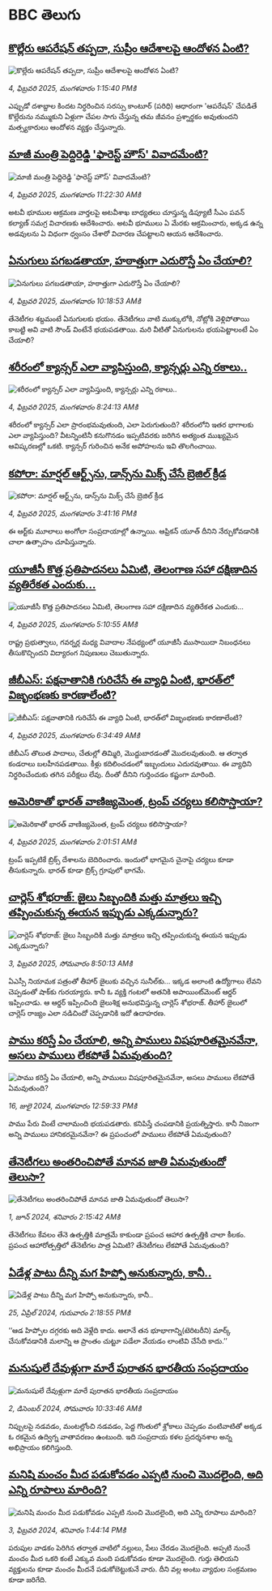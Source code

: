 # BBC తెలుగు## [కొల్లేరు ఆపరేషన్‌ తప్పదా, సుప్రీం ఆదేశాలపై ఆందోళన ఏంటి?](https://www.bbc.com/telugu/articles/c5yve41lpp7o?at_campaign=githubrss)![కొల్లేరు ఆపరేషన్‌ తప్పదా, సుప్రీం ఆదేశాలపై ఆందోళన ఏంటి?](https://ichef.bbci.co.uk/ace/standard/240/cpsprodpb/3a90/live/5f925930-e2fb-11ef-bd1b-d536627785f2.jpg)_4, ఫిబ్రవరి 2025, మంగళవారం 1:15:40 PMకి_ఎప్పుడో దశాబ్దాల కిందట నిర్ధరించిన సరస్సు కాంటూర్ (పరిధి) ఆధారంగా 'ఆపరేషన్‌' చేపడితే కొల్లేరును నమ్ముకుని ఏళ్లుగా చేపల సాగు చేస్తున్న తమ జీవనం ప్రశ్నార్థకం అవుతుందని మత్స్యకారులు ఆందోళన వ్యక్తం చేస్తున్నారు.## [మాజీ మంత్రి పెద్దిరెడ్డి 'ఫారెస్ట్ హౌస్' వివాదమేంటి?](https://www.bbc.com/telugu/articles/c9vm0z187nzo?at_campaign=githubrss)![మాజీ మంత్రి పెద్దిరెడ్డి 'ఫారెస్ట్ హౌస్' వివాదమేంటి?](https://ichef.bbci.co.uk/ace/standard/240/cpsprodpb/1540/live/bd163ee0-e2e3-11ef-9c34-2b19c8701564.jpg)_4, ఫిబ్రవరి 2025, మంగళవారం 11:22:30 AMకి_అటవీ భూముల ఆక్రమణ వార్తలపై అటవీశాఖ బాధ్యతలు చూస్తున్న డిప్యూటీ సీఎం పవన్ కల్యాణ్ సమగ్ర విచారణకు ఆదేశించారు. అటవీ భూములు ఏ మేరకు ఆక్రమించారు, అక్కడ ఉన్న అడవులను ఏ విధంగా ధ్వంసం చేశారో విచారణ చేపట్టాలని ఆయన ఆదేశించారు.## [ఏనుగులు పగబడతాయా, హఠాత్తుగా ఎదురొస్తే ఏం చేయాలి?](https://www.bbc.com/telugu/articles/cj91yrmnllno?at_campaign=githubrss)![ఏనుగులు పగబడతాయా, హఠాత్తుగా ఎదురొస్తే ఏం చేయాలి?](https://ichef.bbci.co.uk/ace/standard/240/cpsprodpb/34f1/live/c3e64150-e2e5-11ef-9c34-2b19c8701564.jpg)_4, ఫిబ్రవరి 2025, మంగళవారం 10:18:53 AMకి_తేనెటీగల శబ్దమంటే ఏనుగులకు భయం. తేనెటీగలు వాటి ముక్కులోకి, నోట్లోకి వెళ్లిపోతాయి కాబట్టి అవి వాటి సౌండ్‌ వింటేనే భయపడతాయి. మరి వీటితో ఏనుగులను భయపెట్టాలంటే ఏం చేయాలి?## [శరీరంలో క్యాన్సర్ ఎలా వ్యాపిస్తుంది, క్యాన్సర్లు ఎన్ని రకాలు..](https://www.bbc.com/telugu/articles/c0rqjd924x2o?at_campaign=githubrss)![శరీరంలో క్యాన్సర్ ఎలా వ్యాపిస్తుంది, క్యాన్సర్లు ఎన్ని రకాలు..](https://ichef.bbci.co.uk/ace/standard/240/cpsprodpb/578e/live/bf0b68e0-e2c7-11ef-a319-fb4e7360c4ec.jpg)_4, ఫిబ్రవరి 2025, మంగళవారం 8:24:13 AMకి_శరీరంలో క్యాన్సర్  ఎలా  ప్రారంభమవుతుంది, ఎలా పెరుగుతుంది? శరీరంలోని ఇతర భాగాలకు ఎలా వ్యాపిస్తుంది? వీటన్నింటినీ కనుగొనడం ఇప్పటివరకు జరిగిన అత్యంత ముఖ్యమైన ఆవిష్కరణల్లో ఒకటి. క్యాన్సర్‌ గురించిన అనేక అపోహలను ఇవి తొలగించాయి.## [కపోరా: మార్షల్ ఆర్ట్స్‌ను, డాన్స్‌ను మిక్స్ చేసే  బ్రెజిల్ క్రీడ](https://www.bbc.com/telugu/articles/c4g3xl07xr2o?at_campaign=githubrss)![కపోరా: మార్షల్ ఆర్ట్స్‌ను, డాన్స్‌ను మిక్స్ చేసే  బ్రెజిల్ క్రీడ](https://ichef.bbci.co.uk/ace/standard/240/cpsprodpb/0e09/live/b05b7b00-e30d-11ef-bd1b-d536627785f2.jpg)_4, ఫిబ్రవరి 2025, మంగళవారం 3:41:16 PMకి_ఈ ఆర్ట్‌కు మూలాలు అంగోలా సంప్రదాయాల్లో ఉన్నాయి. ఆఫ్రికన్ యూత్ దీనిని నేర్చుకోవడానికి చాలా ఉత్సాహం చూపిస్తున్నారు.## [యూజీసీ కొత్త ప్రతిపాదనలు ఏమిటి, తెలంగాణ సహా దక్షిణాదిన వ్యతిరేకత ఎందుకు...](https://www.bbc.com/telugu/articles/cm29wdd8v71o?at_campaign=githubrss)![యూజీసీ కొత్త ప్రతిపాదనలు ఏమిటి, తెలంగాణ సహా దక్షిణాదిన వ్యతిరేకత ఎందుకు...](https://ichef.bbci.co.uk/ace/standard/240/cpsprodpb/26f3/live/7cf0ba40-e2af-11ef-8614-6f1d8a4f3f93.jpg)_4, ఫిబ్రవరి 2025, మంగళవారం 5:10:55 AMకి_రాష్ట్ర ప్రభుత్వాలు, గవర్నర్ల మధ్య వివాదాల నేపథ్యంలో యూజీసీ ముసాయిదా నిబంధనలు తీసుకొచ్చిందని విద్యారంగ నిపుణులు చెబుతున్నారు.## [జీబీఎస్: పక్షవాతానికి గురిచేసే ఈ వ్యాధి ఏంటి, భారత్‌లో విజృంభణకు కారణాలేంటి?](https://www.bbc.com/telugu/articles/cn01zv101jeo?at_campaign=githubrss)![జీబీఎస్: పక్షవాతానికి గురిచేసే ఈ వ్యాధి ఏంటి, భారత్‌లో విజృంభణకు కారణాలేంటి?](https://ichef.bbci.co.uk/ace/standard/240/cpsprodpb/f085/live/07ccf270-e2b3-11ef-a819-277e390a7a08.jpg)_4, ఫిబ్రవరి 2025, మంగళవారం 6:34:49 AMకి_జీబీఎస్ తొలుత పాదాలు, చేతుల్లో తిమ్మిరి, మొద్దుబారడంతో  మొదలవుతుంది. ఆ తర్వాత కండరాలు బలహీనపడతాయి. కీళ్లు కదిలించడంలో ఇబ్బందులు ఎదురవుతాయి. ఈ వ్యాధిని నిర్థరించేందుకు తగిన పరీక్షలు లేవు. దీంతో దీనిని గుర్తించడం కష్టంగా మారింది.## [అమెరికాతో భారత్ వాణిజ్యమెంత, ట్రంప్ చర్యలు కలిసొస్తాయా?](https://www.bbc.com/telugu/articles/cq5g7j2gjz2o?at_campaign=githubrss)![అమెరికాతో భారత్ వాణిజ్యమెంత, ట్రంప్ చర్యలు కలిసొస్తాయా?](https://ichef.bbci.co.uk/ace/standard/240/cpsprodpb/1fbe/live/57828930-e248-11ef-9d00-35aa64800947.jpg)_4, ఫిబ్రవరి 2025, మంగళవారం 2:01:51 AMకి_ట్రంప్ ఇప్పటికే బ్రిక్స్ దేశాలను బెదిరించారు. ఇందులో భాగమైన చైనాపై చర్యలు కూడా తీసుకున్నారు. భారత్ కూడా  బ్రిక్స్ గ్రూపులో భాగమే.## [చార్లెస్ శోభరాజ్: జైలు సిబ్బందికి మత్తు మాత్రలు ఇచ్చి తప్పించుకున్న ఈయన ఇప్పుడు ఎక్కడున్నారు? ](https://www.bbc.com/telugu/articles/clyn5959g6go?at_campaign=githubrss)![చార్లెస్ శోభరాజ్: జైలు సిబ్బందికి మత్తు మాత్రలు ఇచ్చి తప్పించుకున్న ఈయన ఇప్పుడు ఎక్కడున్నారు? ](https://ichef.bbci.co.uk/ace/standard/240/cpsprodpb/2d9f/live/3fc41810-e16f-11ef-bd1b-d536627785f2.jpg)_3, ఫిబ్రవరి 2025, సోమవారం 8:50:13 AMకి_ఏఎస్సీ నియామక పత్రంతో తీహార్ జైలుకు వచ్చిన సునీల్‌కు... ఇక్కడ అలాంటి ఉద్యోగాలు లేవని చెప్పడంతో షాక్‌కు గురయ్యారు. కానీ ఓ వ్యక్తి గంటలో అతనికి అపాయింట్‌మెంట్  ఆర్డర్ ఇప్పించాడు. ఆ ఆర్డర్ ఇప్పించింది జైలుశిక్ష అనుభవిస్తున్న చార్లెస్ శోభరాజ్. తీహార్ జైలులో చార్లెస్ రాజ్యం ఎలా నడిచిందో చెప్పడానికి ఇదో ఉదాహరణ.## [పాము కరిస్తే ఏం చేయాలి, అన్ని పాములు విషపూరితమైనవేనా, అసలు పాములు లేకపోతే ఏమవుతుంది?](https://www.bbc.com/telugu/articles/cy68v5px787o?at_campaign=githubrss)![పాము కరిస్తే ఏం చేయాలి, అన్ని పాములు విషపూరితమైనవేనా, అసలు పాములు లేకపోతే ఏమవుతుంది?](https://ichef.bbci.co.uk/ace/standard/240/cpsprodpb/2b4a/live/9ebd6700-4367-11ef-99bd-e3de731921ae.jpg)_16, జులై 2024, మంగళవారం 12:59:33 PMకి_పాము పేరు వింటే చాలామంది భయపడతారు. కనిపిస్తే చంపడానికి ప్రయత్నిస్తారు. కానీ నిజంగా అన్ని పాములు హానికరమైనవేనా? ఈ ప్రపంచంలో పాములు లేకపోతే ఏమవుతుంది?## [తేనెటీగలు అంతరించిపోతే మానవ జాతి ఏమవుతుందో తెలుసా?](https://www.bbc.com/telugu/articles/clee3p3lzvxo?at_campaign=githubrss)![తేనెటీగలు అంతరించిపోతే మానవ జాతి ఏమవుతుందో తెలుసా?](https://ichef.bbci.co.uk/ace/standard/240/cpsprodpb/c493/live/e4dfab00-1f6b-11ef-80aa-699d54c46324.jpg)_1, జూన్ 2024, శనివారం 2:15:42 AMకి_తేనెటీగలు కేవలం తేనె ఉత్పత్తికి మాత్రమే కాకుండా ప్రపంచ ఆహార ఉత్పత్తికి చాలా కీలకం. ప్రపంచ ఆహారోత్పత్తిలో తేనెటీగల పాత్ర ఏమిటి? తేనెటీగలు లేకపోతే ఏమవుతుంది?## [ఏడేళ్ల పాటు దీన్ని మగ హిప్పో అనుకున్నారు, కానీ..](https://www.bbc.com/telugu/articles/c4n160yk0ylo?at_campaign=githubrss)![ఏడేళ్ల పాటు దీన్ని మగ హిప్పో అనుకున్నారు, కానీ..](https://ichef.bbci.co.uk/ace/standard/240/cpsprodpb/e37f/live/c97dde00-02ff-11ef-82e8-cd354766a224.jpg)_25, ఏప్రిల్ 2024, గురువారం 2:18:55 PMకి_‘‘ఆడ హిప్పోల దగ్గరకు అది వెళ్లేది కాదు. అలానే తన భూభాగాన్ని(టెరిటరీని) మార్క్ చేసుకోవడానికి మలాన్ని ఆ ప్రాంతం చుట్టూ పడేలా వేయడం లాంటివి చేసేది కాదు.’’## [మనుషులే దేవుళ్లుగా మారే పురాతన భారతీయ సంప్రదాయం](https://www.bbc.com/telugu/articles/cvg73x7p22do?at_campaign=githubrss)![మనుషులే దేవుళ్లుగా మారే పురాతన భారతీయ సంప్రదాయం](https://ichef.bbci.co.uk/ace/standard/240/cpsprodpb/66bf/live/97bb71e0-afff-11ef-bdf5-b7cb2fa86e10.jpg)_2, డిసెంబర్ 2024, సోమవారం 10:33:46 AMకి_నిప్పులపై నడవడం, మంటల్లోంచి నడవడం, పెద్ద గొంతులో శ్లోకాలు చెప్పడం వంటివాటితో అక్కడ ఓ రకమైన ఉద్విగ్న వాతావరణం ఉంటుంది. ఇది సంప్రదాయ కళల ప్రదర్శనశాల అన్న అభిప్రాయం కలిగిస్తుంది.## [మనిషి మంచం మీద పడుకోవడం ఎప్పటి నుంచి మొదలైంది, అది ఎన్ని రూపాలు మారింది?](https://www.bbc.com/telugu/articles/cjk6edmdyrro?at_campaign=githubrss)![మనిషి మంచం మీద పడుకోవడం ఎప్పటి నుంచి మొదలైంది, అది ఎన్ని రూపాలు మారింది?](https://ichef.bbci.co.uk/ace/standard/240/cpsprodpb/5b17/live/29ab2f70-bea5-11ee-896d-39d9bd3cadbb.png)_3, ఫిబ్రవరి 2024, శనివారం 1:44:14 PMకి_పరుపుల వాడకం పెరిగిన తర్వాత వాటిలో నల్లులు, పేలు చేరడం మొదలైంది. అప్పటి నుంచే మంచం మీద ఒకరి కంటే ఎక్కువ మంది పడుకోవడం కూడా మొదలైంది. 
గుర్తు తెలియని వ్యక్తులను కూడా మంచం మీదనే పడుకోబెట్టుకునే వారు. దీని వల్ల అంటు వ్యాధుల సంక్రమణం కూడా జరిగేది.